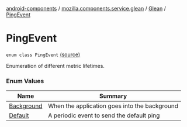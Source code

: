 [android-components](../../../index.md) / [mozilla.components.service.glean](../../index.md) / [Glean](../index.md) / [PingEvent](./index.md)

# PingEvent

`enum class PingEvent` [(source)](https://github.com/mozilla-mobile/android-components/blob/master/components/service/glean/src/main/java/mozilla/components/service/glean/Glean.kt#L302)

Enumeration of different metric lifetimes.

### Enum Values

| Name | Summary |
|---|---|
| [Background](-background.md) | When the application goes into the background |
| [Default](-default.md) | A periodic event to send the default ping |
